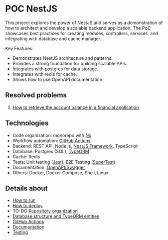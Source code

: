 # POC NestJS

This project explores the power of NestJS and serves as a demonstration of how to architect and develop a scalable backend application. The PoC showcases best practices for creating modules, controllers, services, and integrating with database and cache manager.

Key Features:

- Demonstrates NestJS architecture and patterns.
- Provides a strong foundation for building scalable APIs.
- Integrates with postgres for data storage.
- Integrates with redis for cache.
- Shows how to use OpenAPI documentation.

## Resolved problems

1. [How to retrieve the account balance in a financial application](docs/markdown/resolved-problems/account-balance.md)

## Technologies

- Code organization: monorepo with [Nx](https://nx.dev/)
- Workflow automation: [GitHub Actions](https://github.com/features/actions)
- Backend: REST API, Node.js, [NestJS Framework](https://docs.nestjs.com/), TypeScript
- Database: Postgres (SQL), [TypeORM](https://typeorm.io/)
- Cache: Redis
- Tests: Unit testing ([Jest](https://jestjs.io/)), E2E Testing ([SuperTest](https://github.com/ladjs/supertest))
- Documentation: [OpenAPI/Swagger](https://www.openapis.org/)
- Others: Docker, Docker Compose, Shell, Linux

## Details about

- [How to run](docs/markdown/how-to-run.md)
- [How to deploy](docs/markdown/how-to-deploy.md)
- TO-DO [Repository organization](docs/markdown/repository-organization.md)
- [Database structure and TypeORM entities](docs/markdown/database-structure.md)
- [GitHub Actions](docs/markdown/github-actions.md)
- [Documentation](docs/markdown/documentation.md)
- [Testing](docs/markdown/testing.md)
